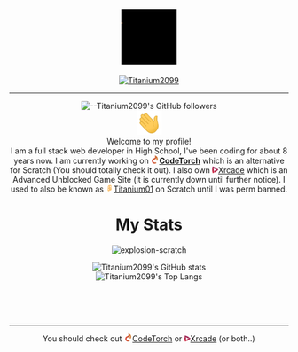  <div align="center"><img src="https://github.com/Titanium2099/Titanium2099/blob/main/Titanium.gif" width="100"/></div>
<br>
<div align="center">
    <a href="https://git.io/typing-svg"><img src="https://readme-typing-svg.demolab.com?font=Quicksand&color=%ffffff&bold=true&size=30&center=true&vCenter=true&width=450&lines=Titanium2099;" alt="Titanium2099"></a>
</div>

<hr>
<div align=center> 

![--Titanium2099's GitHub followers](https://img.shields.io/github/followers/Titanium2099?color=00bbbb&style=for-the-badge&logo=github&logoColor=fff) 
<br>
<img src="https://raw.githubusercontent.com/Titanium2099/Titanium2099/main/wave.gif" width="45px">
  <br>Welcome to my profile! <br>
  I am a full stack web developer in High School, I've been coding for about 8 years now. I am currently working on **[<img src="https://raw.githubusercontent.com/Titanium2099/Titanium2099/main/36x36.png" width="15px">CodeTorch](https://codetorch.net?ref=TitGHR)** which is an alternative for Scratch (You should totally check it out). I also own [<img src="https://raw.githubusercontent.com/Titanium2099/Titanium2099/main/alt_normal.png" width="11px">Xrcade](https://www.xrcade.xyz?ref=progit) which is an Advanced Unblocked Game Site (it is currently down until further notice).  I used to also be known as [<img src="https://github.com/Titanium2099/Titanium2099/blob/main/45bb6.png?raw=true" width="14px">Titanium01](https://scratch.mit.edu/users/Titanium01/) on Scratch until I was perm banned.
  
  
  # My Stats

<p align=center><img align="center" src="https://github-readme-streak-stats.herokuapp.com/?user=Titanium2099&" alt="explosion-scratch" /></p>

  ![Titanium2099's GitHub stats](https://github-readme-stats.vercel.app/api?username=Titanium2099&show_icons=true)
  <br>
![Titanium2099's Top Langs](https://github-readme-stats.vercel.app/api/top-langs/?username=Titanium2099&layout=compact)

<br>


<br>
<br>
<hr>

You should check out [<img src="https://raw.githubusercontent.com/Titanium2099/Titanium2099/main/36x36.png" width="15px">CodeTorch](https://codetorch.net?ref=BTitGHR) or [<img src="https://raw.githubusercontent.com/Titanium2099/Titanium2099/main/alt_normal.png" width="11px">Xrcade](https://www.xrcade.xyz?ref=progit) (or both..)
